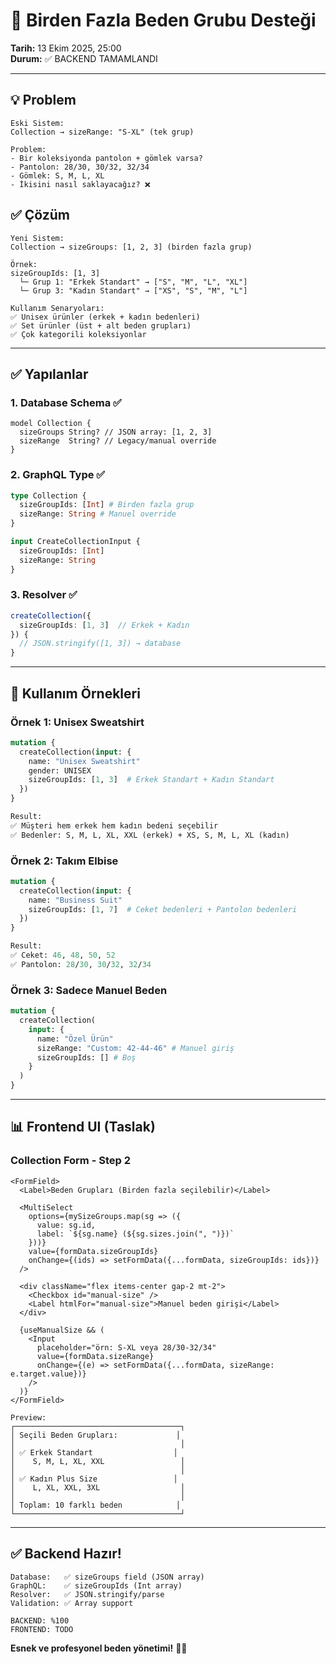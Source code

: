 # 📏 Birden Fazla Beden Grubu Desteği

**Tarih:** 13 Ekim 2025, 25:00  
**Durum:** ✅ BACKEND TAMAMLANDI

---

## 💡 Problem

```
Eski Sistem:
Collection → sizeRange: "S-XL" (tek grup)

Problem:
- Bir koleksiyonda pantolon + gömlek varsa?
- Pantolon: 28/30, 30/32, 32/34
- Gömlek: S, M, L, XL
- İkisini nasıl saklayacağız? ❌
```

## ✅ Çözüm

```
Yeni Sistem:
Collection → sizeGroups: [1, 2, 3] (birden fazla grup)

Örnek:
sizeGroupIds: [1, 3]
  └─ Grup 1: "Erkek Standart" → ["S", "M", "L", "XL"]
  └─ Grup 3: "Kadın Standart" → ["XS", "S", "M", "L"]

Kullanım Senaryoları:
✅ Unisex ürünler (erkek + kadın bedenleri)
✅ Set ürünler (üst + alt beden grupları)
✅ Çok kategorili koleksiyonlar
```

---

## ✅ Yapılanlar

### 1. Database Schema ✅

```prisma
model Collection {
  sizeGroups String? // JSON array: [1, 2, 3]
  sizeRange  String? // Legacy/manual override
}
```

### 2. GraphQL Type ✅

```graphql
type Collection {
  sizeGroupIds: [Int] # Birden fazla grup
  sizeRange: String # Manuel override
}

input CreateCollectionInput {
  sizeGroupIds: [Int]
  sizeRange: String
}
```

### 3. Resolver ✅

```typescript
createCollection({
  sizeGroupIds: [1, 3]  // Erkek + Kadın
}) {
  // JSON.stringify([1, 3]) → database
}
```

---

## 🎯 Kullanım Örnekleri

### Örnek 1: Unisex Sweatshirt

```graphql
mutation {
  createCollection(input: {
    name: "Unisex Sweatshirt"
    gender: UNISEX
    sizeGroupIds: [1, 3]  # Erkek Standart + Kadın Standart
  })
}

Result:
✅ Müşteri hem erkek hem kadın bedeni seçebilir
✅ Bedenler: S, M, L, XL, XXL (erkek) + XS, S, M, L, XL (kadın)
```

### Örnek 2: Takım Elbise

```graphql
mutation {
  createCollection(input: {
    name: "Business Suit"
    sizeGroupIds: [1, 7]  # Ceket bedenleri + Pantolon bedenleri
  })
}

Result:
✅ Ceket: 46, 48, 50, 52
✅ Pantolon: 28/30, 30/32, 32/34
```

### Örnek 3: Sadece Manuel Beden

```graphql
mutation {
  createCollection(
    input: {
      name: "Özel Ürün"
      sizeRange: "Custom: 42-44-46" # Manuel giriş
      sizeGroupIds: [] # Boş
    }
  )
}
```

---

## 📊 Frontend UI (Taslak)

### Collection Form - Step 2

```tsx
<FormField>
  <Label>Beden Grupları (Birden fazla seçilebilir)</Label>

  <MultiSelect
    options={mySizeGroups.map(sg => ({
      value: sg.id,
      label: `${sg.name} (${sg.sizes.join(", ")})`
    }))}
    value={formData.sizeGroupIds}
    onChange={(ids) => setFormData({...formData, sizeGroupIds: ids})}
  />

  <div className="flex items-center gap-2 mt-2">
    <Checkbox id="manual-size" />
    <Label htmlFor="manual-size">Manuel beden girişi</Label>
  </div>

  {useManualSize && (
    <Input
      placeholder="örn: S-XL veya 28/30-32/34"
      value={formData.sizeRange}
      onChange={(e) => setFormData({...formData, sizeRange: e.target.value})}
    />
  )}
</FormField>

Preview:
┌─────────────────────────────────────┐
│ Seçili Beden Grupları:             │
│                                     │
│ ✅ Erkek Standart                  │
│    S, M, L, XL, XXL                 │
│                                     │
│ ✅ Kadın Plus Size                 │
│    L, XL, XXL, 3XL                  │
│                                     │
│ Toplam: 10 farklı beden            │
└─────────────────────────────────────┘
```

---

## ✅ Backend Hazır!

```
Database:   ✅ sizeGroups field (JSON array)
GraphQL:    ✅ sizeGroupIds (Int array)
Resolver:   ✅ JSON.stringify/parse
Validation: ✅ Array support

BACKEND: %100
FRONTEND: TODO
```

**Esnek ve profesyonel beden yönetimi!** 📏✨
